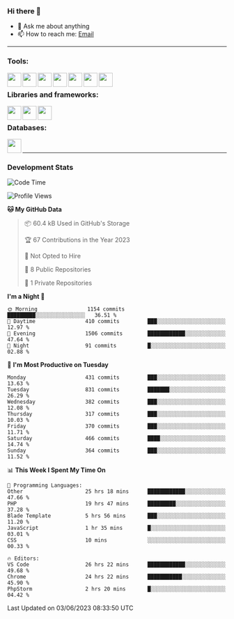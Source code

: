 ### Hi there 👋

- 💬 Ask me about anything
- 📫 How to reach me: [Email]

---

### Tools:
<img align='left' height="32" width="32" src="https://cdn.jsdelivr.net/npm/simple-icons@4.8.0/icons/phpstorm.svg" />
<img align='left' height="32" width="32" src="https://cdn.jsdelivr.net/npm/simple-icons@4.8.0/icons/webstorm.svg" />
<img align='left' height="32" width="32" src="https://cdn.jsdelivr.net/npm/simple-icons@4.8.0/icons/visualstudiocode.svg" />
<img align='left' height="32" width="32" src="https://cdn.jsdelivr.net/npm/simple-icons@4.8.0/icons/sublimetext.svg" />
<img align='left' height="32" width="32" src="https://cdn.jsdelivr.net/npm/simple-icons@4.8.0/icons/laragon.svg" />
<img align='left' height="32" width="32" src="https://cdn.jsdelivr.net/npm/simple-icons@4.8.0/icons/docker.svg" />
<img align='left' height="32" width="32" src="https://cdn.jsdelivr.net/npm/simple-icons@4.8.0/icons/amazonaws.svg" />
<br>

### Libraries and frameworks:
<img align='left' height="32" width="32" src="https://cdn.jsdelivr.net/npm/simple-icons@4.8.0/icons/laravel.svg" />
<img align='left' height="32" width="32" src="https://cdn.jsdelivr.net/npm/simple-icons@4.8.0/icons/vue-dot-js.svg" />
<img align='left' height="32" width="32" src="https://cdn.jsdelivr.net/npm/simple-icons@4.8.0/icons/jquery.svg" />
<br>

### Databases:
<img align='left' height="32" width="32" src="https://cdn.jsdelivr.net/npm/simple-icons@4.8.0/icons/mysql.svg" />
<br>

---
### Development Stats
<!--START_SECTION:waka-->
![Code Time](http://img.shields.io/badge/Code%20Time-1%2C717%20hrs%2044%20mins-blue)

![Profile Views](http://img.shields.io/badge/Profile%20Views-0-blue)

**🐱 My GitHub Data** 

> 📦 60.4 kB Used in GitHub's Storage 
 > 
> 🏆 67 Contributions in the Year 2023
 > 
> 🚫 Not Opted to Hire
 > 
> 📜 8 Public Repositories 
 > 
> 🔑 1 Private Repositories 
 > 
**I'm a Night 🦉** 

```text
🌞 Morning                1154 commits        █████████░░░░░░░░░░░░░░░░   36.51 % 
🌆 Daytime                410 commits         ███░░░░░░░░░░░░░░░░░░░░░░   12.97 % 
🌃 Evening                1506 commits        ████████████░░░░░░░░░░░░░   47.64 % 
🌙 Night                  91 commits          █░░░░░░░░░░░░░░░░░░░░░░░░   02.88 % 
```
📅 **I'm Most Productive on Tuesday** 

```text
Monday                   431 commits         ███░░░░░░░░░░░░░░░░░░░░░░   13.63 % 
Tuesday                  831 commits         ███████░░░░░░░░░░░░░░░░░░   26.29 % 
Wednesday                382 commits         ███░░░░░░░░░░░░░░░░░░░░░░   12.08 % 
Thursday                 317 commits         ███░░░░░░░░░░░░░░░░░░░░░░   10.03 % 
Friday                   370 commits         ███░░░░░░░░░░░░░░░░░░░░░░   11.71 % 
Saturday                 466 commits         ████░░░░░░░░░░░░░░░░░░░░░   14.74 % 
Sunday                   364 commits         ███░░░░░░░░░░░░░░░░░░░░░░   11.52 % 
```


📊 **This Week I Spent My Time On** 

```text
💬 Programming Languages: 
Other                    25 hrs 18 mins      ████████████░░░░░░░░░░░░░   47.66 % 
PHP                      19 hrs 47 mins      █████████░░░░░░░░░░░░░░░░   37.28 % 
Blade Template           5 hrs 56 mins       ███░░░░░░░░░░░░░░░░░░░░░░   11.20 % 
JavaScript               1 hr 35 mins        █░░░░░░░░░░░░░░░░░░░░░░░░   03.01 % 
CSS                      10 mins             ░░░░░░░░░░░░░░░░░░░░░░░░░   00.33 % 

🔥 Editors: 
VS Code                  26 hrs 22 mins      ████████████░░░░░░░░░░░░░   49.68 % 
Chrome                   24 hrs 22 mins      ███████████░░░░░░░░░░░░░░   45.90 % 
PhpStorm                 2 hrs 20 mins       █░░░░░░░░░░░░░░░░░░░░░░░░   04.42 % 
```


 Last Updated on 03/06/2023 08:33:50 UTC
<!--END_SECTION:waka-->

[huyviet]: https://huyviet.vn/
[EMAIl]: https://mail.google.com/mail/u/0/?fs=1&tf=cm&source=mailto&to=huynguyenviet0110@gmail.com
